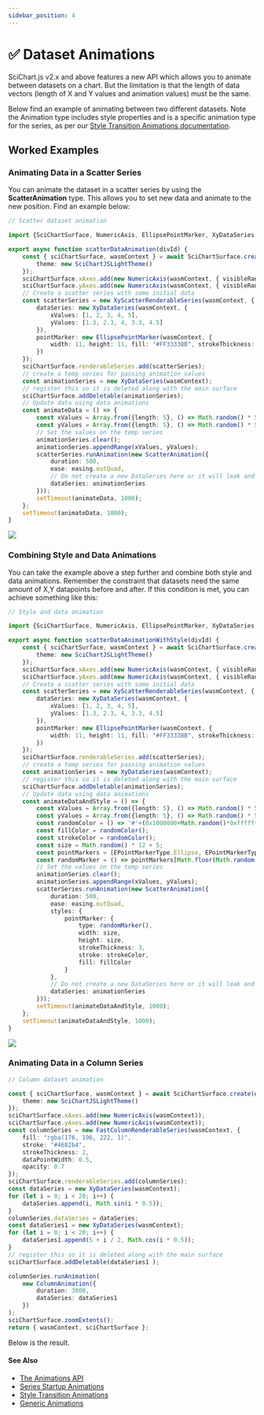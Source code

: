 ```yaml
---
sidebar_position: 4
---
```


# ✅ Dataset Animations

SciChart.js v2.x and above features a new API which allows you to animate between datasets on a chart. But the limitation is that the length of data vectors (length of X and Y values and animation values) must be the same.

Below find an example of animating between two different datasets. Note the Animation type includes style properties and is a specific animation type for the series, as per our [Style Transition Animations documentation](/docs/2d-charts/animations-api/style-transition-animations).

## Worked Examples

### Animating Data in a Scatter Series

You can animate the dataset in a scatter series by using the **ScatterAnimation** type. This allows you to set new data and animate to the new position. Find an example below:

```ts
// Scatter dataset animation

import {SciChartSurface, NumericAxis, EllipsePointMarker, XyDataSeries, NumberRange, XyScatterRenderableSeries, SciChartJSLightTheme, ScatterAnimation, easing} from "scichart";

export async function scatterDataAnimation(divId) {
    const { sciChartSurface, wasmContext } = await SciChartSurface.create(divId, {
        theme: new SciChartJSLightTheme()
    });
    sciChartSurface.xAxes.add(new NumericAxis(wasmContext, { visibleRange: new NumberRange(0, 5) }));
    sciChartSurface.yAxes.add(new NumericAxis(wasmContext, { visibleRange: new NumberRange(0, 5) }));
    // Create a scatter series with some initial data
    const scatterSeries = new XyScatterRenderableSeries(wasmContext, {
        dataSeries: new XyDataSeries(wasmContext, {
            xValues: [1, 2, 3, 4, 5],
            yValues: [1.3, 2.3, 4, 3.3, 4.5]
        }),
        pointMarker: new EllipsePointMarker(wasmContext, {
            width: 11, height: 11, fill: "#FF3333BB", strokeThickness: 0
        })
    });
    sciChartSurface.renderableSeries.add(scatterSeries);
    // create a temp series for passing animation values
    const animationSeries = new XyDataSeries(wasmContext);
    // register this so it is deleted along with the main surface
    sciChartSurface.addDeletable(animationSeries);
    // Update data using data animations
    const animateData = () => {
        const xValues = Array.from({length: 5}, () => Math.random() * 5);
        const yValues = Array.from({length: 5}, () => Math.random() * 5);
        // Set the values on the temp series
        animationSeries.clear();
        animationSeries.appendRange(xValues, yValues);
        scatterSeries.runAnimation(new ScatterAnimation({
            duration: 500,
            ease: easing.outQuad,
            // Do not create a new DataSeries here or it will leak and eventually crash.
            dataSeries: animationSeries
        }));
        setTimeout(animateData, 1000);
    };
    setTimeout(animateData, 1000);
}
```

![](/images/Animations-scatter-data-animation.gif)

### Combining Style and Data Animations

You can take the example above a step further and combine both style and data animations. Remember the constraint that datasets need the same amount of X,Y datapoints before and after. If this condition is met, you can achieve something like this:

```ts
// Style and data animation

import {SciChartSurface, NumericAxis, EllipsePointMarker, XyDataSeries, NumberRange, XyScatterRenderableSeries, SciChartJSLightTheme, ScatterAnimation, easing, EPointMarkerType} from "scichart"

export async function scatterDataAnimationWithStyle(divId) {
    const { sciChartSurface, wasmContext } = await SciChartSurface.create(divId, {
        theme: new SciChartJSLightTheme()
    });
    sciChartSurface.xAxes.add(new NumericAxis(wasmContext, { visibleRange: new NumberRange(0, 5) }));
    sciChartSurface.yAxes.add(new NumericAxis(wasmContext, { visibleRange: new NumberRange(0, 5) }));
    // Create a scatter series with some initial data
    const scatterSeries = new XyScatterRenderableSeries(wasmContext, {
        dataSeries: new XyDataSeries(wasmContext, {
            xValues: [1, 2, 3, 4, 5],
            yValues: [1.3, 2.3, 4, 3.3, 4.5]
        }),
        pointMarker: new EllipsePointMarker(wasmContext, {
            width: 11, height: 11, fill: "#FF3333BB", strokeThickness: 0
        })
    });
    sciChartSurface.renderableSeries.add(scatterSeries);
    // create a temp series for passing animation values
    const animationSeries = new XyDataSeries(wasmContext);
    // register this so it is deleted along with the main surface
    sciChartSurface.addDeletable(animationSeries);
    // Update data using data animations
    const animateDataAndStyle = () => {
        const xValues = Array.from({length: 5}, () => Math.random() * 5);
        const yValues = Array.from({length: 5}, () => Math.random() * 5);
        const randomColor = () => '#'+(0x1000000+Math.random()*0xffffff).toString(16).substr(1,6);
        const fillColor = randomColor();
        const strokeColor = randomColor();
        const size = Math.random() * 12 + 5;
        const pointMarkers = [EPointMarkerType.Ellipse, EPointMarkerType.Triangle, EPointMarkerType.Square];
        const randomMarker = () => pointMarkers[Math.floor(Math.random() * 3)];
        // Set the values on the temp series
        animationSeries.clear();
        animationSeries.appendRange(xValues, yValues);
        scatterSeries.runAnimation(new ScatterAnimation({
            duration: 500,
            ease: easing.outQuad,
            styles: {
                pointMarker: {
                    type: randomMarker(),
                    width: size,
                    height: size,
                    strokeThickness: 3,
                    stroke: strokeColor,
                    fill: fillColor
                }
            },
            // Do not create a new DataSeries here or it will leak and eventually crash.
            dataSeries: animationSeries
        }));
        setTimeout(animateDataAndStyle, 1000);
    };
    setTimeout(animateDataAndStyle, 1000);
}
```

![](/images/Animations-scatter-data-and-style-animation.gif)

### Animating Data in a Column Series

```ts
// Column dataset animation

const { sciChartSurface, wasmContext } = await SciChartSurface.create(divElementId, {
    theme: new SciChartJSLightTheme()
});
sciChartSurface.xAxes.add(new NumericAxis(wasmContext));
sciChartSurface.yAxes.add(new NumericAxis(wasmContext));
const columnSeries = new FastColumnRenderableSeries(wasmContext, {
    fill: "rgba(176, 196, 222, 1)",
    stroke: "#4682b4",
    strokeThickness: 2,
    dataPointWidth: 0.5,
    opacity: 0.7
});
sciChartSurface.renderableSeries.add(columnSeries);
const dataSeries = new XyDataSeries(wasmContext);
for (let i = 0; i < 20; i++) {
    dataSeries.append(i, Math.sin(i * 0.5));
}
columnSeries.dataSeries = dataSeries;
const dataSeries1 = new XyDataSeries(wasmContext);
for (let i = 0; i < 20; i++) {
    dataSeries1.append(5 + i / 2, Math.cos(i * 0.5));
}
// register this so it is deleted along with the main surface
sciChartSurface.addDeletable(dataSeries1 );

columnSeries.runAnimation(
    new ColumnAnimation({
        duration: 3000,
        dataSeries: dataSeries1
    })
);
sciChartSurface.zoomExtents();
return { wasmContext, sciChartSurface };
```

Below is the result.

<CenteredImageWrapper 
    src="/images/Animations_Column_Data_Animation.gif"
/>

#### See Also

- [The Animations API](/docs/2d-charts/animations-api/aminations-api-overview)
- [Series Startup Animations](/docs/2d-charts/animations-api/series-startup-animations)
- [Style Transition Animations](/docs/2d-charts/animations-api/style-transition-animations)
- [Generic Animations](/docs/2d-charts/animations-api/generic-animations)

